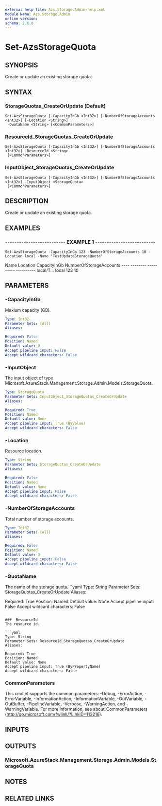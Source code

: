 ```yaml
---
external help file: Azs.Storage.Admin-help.xml
Module Name: Azs.Storage.Admin
online version: 
schema: 2.0.0
---
```


# Set-AzsStorageQuota

## SYNOPSIS
Create or update an existing storage quota.

## SYNTAX

### StorageQuotas_CreateOrUpdate (Default)
```
Set-AzsStorageQuota [-CapacityInGb <Int32>] [-NumberOfStorageAccounts <Int32>] [-Location <String>]
 -QuotaName <String> [<CommonParameters>]
```

### ResourceId_StorageQuotas_CreateOrUpdate
```
Set-AzsStorageQuota [-CapacityInGb <Int32>] [-NumberOfStorageAccounts <Int32>] -ResourceId <String>
 [<CommonParameters>]
```

### InputObject_StorageQuotas_CreateOrUpdate
```
Set-AzsStorageQuota [-CapacityInGb <Int32>] [-NumberOfStorageAccounts <Int32>] -InputObject <StorageQuota>
 [<CommonParameters>]
```

## DESCRIPTION
Create or update an existing storage quota.

## EXAMPLES

### -------------------------- EXAMPLE 1 --------------------------
```
Set-AzsStorageQuota -CapacityInGb 123 -NumberOfStorageAccounts 10 -Location local -Name 'TestUpdateStorageQuota'
```

Name       Location   CapacityInGb	NumberOfStorageAccounts
	----       --------   ----------	----------
	local/T...
local      123			10

## PARAMETERS

### -CapacityInGb
Maxium capacity (GB).

```yaml
Type: Int32
Parameter Sets: (All)
Aliases: 

Required: False
Position: Named
Default value: 0
Accept pipeline input: False
Accept wildcard characters: False
```

### -InputObject
The input object of type Microsoft.AzureStack.Management.Storage.Admin.Models.StorageQuota.

```yaml
Type: StorageQuota
Parameter Sets: InputObject_StorageQuotas_CreateOrUpdate
Aliases: 

Required: True
Position: Named
Default value: None
Accept pipeline input: True (ByValue)
Accept wildcard characters: False
```

### -Location
Resource location.

```yaml
Type: String
Parameter Sets: StorageQuotas_CreateOrUpdate
Aliases: 

Required: False
Position: Named
Default value: None
Accept pipeline input: False
Accept wildcard characters: False
```

### -NumberOfStorageAccounts
Total number of storage accounts.

```yaml
Type: Int32
Parameter Sets: (All)
Aliases: 

Required: False
Position: Named
Default value: 0
Accept pipeline input: False
Accept wildcard characters: False
```

### -QuotaName
The name of the storage quota.```yaml
Type: String
Parameter Sets: StorageQuotas_CreateOrUpdate
Aliases: 

Required: True
Position: Named
Default value: None
Accept pipeline input: False
Accept wildcard characters: False
```

### -ResourceId
The resource id.

```yaml
Type: String
Parameter Sets: ResourceId_StorageQuotas_CreateOrUpdate
Aliases: 

Required: True
Position: Named
Default value: None
Accept pipeline input: True (ByPropertyName)
Accept wildcard characters: False
```

### CommonParameters
This cmdlet supports the common parameters: -Debug, -ErrorAction, -ErrorVariable, -InformationAction, -InformationVariable, -OutVariable, -OutBuffer, -PipelineVariable, -Verbose, -WarningAction, and -WarningVariable. For more information, see about_CommonParameters (http://go.microsoft.com/fwlink/?LinkID=113216).

## INPUTS

## OUTPUTS

### Microsoft.AzureStack.Management.Storage.Admin.Models.StorageQuota

## NOTES

## RELATED LINKS

